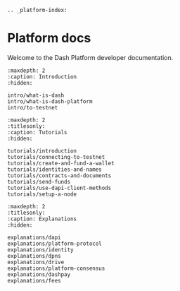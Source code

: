 ```{eval-rst}
.. _platform-index:
```

# Platform docs

Welcome to the Dash Platform developer documentation.

```{toctree}
:maxdepth: 2
:caption: Introduction
:hidden:

intro/what-is-dash
intro/what-is-dash-platform
intro/to-testnet
```

```{toctree}
:maxdepth: 2
:titlesonly:
:caption: Tutorials
:hidden:

tutorials/introduction
tutorials/connecting-to-testnet
tutorials/create-and-fund-a-wallet
tutorials/identities-and-names
tutorials/contracts-and-documents
tutorials/send-funds
tutorials/use-dapi-client-methods
tutorials/setup-a-node
```

```{toctree}
:maxdepth: 2
:titlesonly:
:caption: Explanations
:hidden:

explanations/dapi
explanations/platform-protocol
explanations/identity
explanations/dpns
explanations/drive
explanations/platform-consensus
explanations/dashpay
explanations/fees
```
